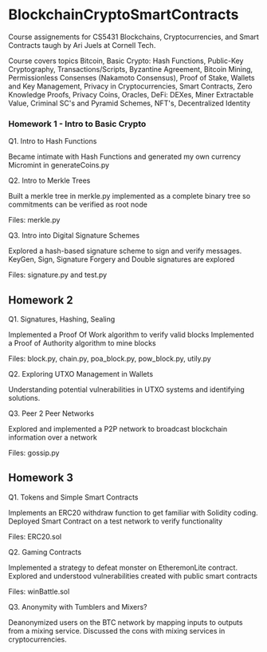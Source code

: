 # BlockchainCryptoSmartContracts

Course assignements for CS5431 Blockchains, Cryptocurrencies, and Smart Contracts taugh by Ari Juels at Cornell Tech. 

Course covers topics Bitcoin, Basic Crypto: Hash Functions, Public-Key Cryptography, Transactions/Scripts, Byzantine Agreement, Bitcoin Mining, Permissionless Consenses (Nakamoto Consensus), Proof of Stake, Wallets and Key Management, Privacy in Cryptocurrencies, Smart Contracts, Zero Knowledge Proofs, Privacy Coins, Oracles, DeFi: DEXes, Miner Extractable Value, Criminal SC's and Pyramid Schemes, NFT's, Decentralized Identity

### Homework 1 - Intro to Basic Crypto

Q1. Intro to Hash Functions

Became intimate with Hash Functions and generated my own currency Micromint in generateCoins.py

Q2. Intro to Merkle Trees

Built a merkle tree in merkle.py implemented as a complete binary tree so commitments can be verified as root node

Files: merkle.py

Q3. Intro into Digital Signature Schemes

Explored a hash-based signature scheme to sign and verify messages. KeyGen, Sign, Signature Forgery and Double signatures are explored

Files: signature.py and test.py

## Homework 2 

Q1. Signatures, Hashing, Sealing

Implemented a Proof Of Work algorithm to verify valid blocks
Implemented a Proof of Authority algorithm to mine blocks

Files: block.py, chain.py, poa_block.py, pow_block.py, utily.py

Q2. Exploring UTXO Management in Wallets

Understanding potential vulnerabilities in UTXO systems and identifying solutions. 

Q3. Peer 2 Peer Networks

Explored and implemented a P2P network to broadcast blockchain information over a network

Files: gossip.py

## Homework 3

Q1. Tokens and Simple Smart Contracts

Implements an ERC20 withdraw function to get familiar with Solidity coding. Deployed Smart Contract on a test network to verify functionality

Files: ERC20.sol

Q2. Gaming Contracts

Implemented a strategy to defeat monster on EtheremonLite contract. Explored and understood vulnerabilities created with public smart contracts

Files: winBattle.sol

Q3. Anonymity with Tumblers and Mixers?

Deanonymized users on the BTC network by mapping inputs to outputs from a mixing service. Discussed the cons with mixing services in cryptocurrencies.












